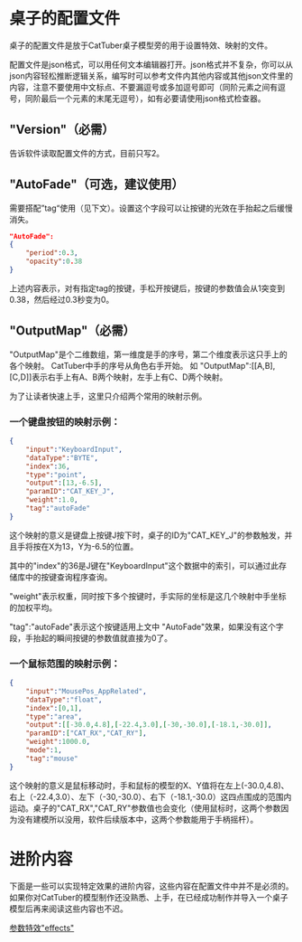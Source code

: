 
# 桌子的配置文件

桌子的配置文件是放于CatTuber桌子模型旁的用于设置特效、映射的文件。

配置文件是json格式，可以用任何文本编辑器打开。json格式并不复杂，你可以从json内容轻松推断逻辑关系，编写时可以参考文件内其他内容或其他json文件里的内容，注意不要使用中文标点、不要漏逗号或多加逗号即可（同阶元素之间有逗号，同阶最后一个元素的末尾无逗号），如有必要请使用json格式检查器。

## "Version"（必需）

告诉软件读取配置文件的方式，目前只写2。

## "AutoFade"（可选，建议使用）

需要搭配”tag“使用（见下文）。设置这个字段可以让按键的光效在手抬起之后缓慢消失。

```json
"AutoFade":
{
	"period":0.3,
	"opacity":0.38
}
```
上述内容表示，对有指定tag的按键，手松开按键后，按键的参数值会从1突变到0.38，然后经过0.3秒变为0。

## "OutputMap"（必需）
 "OutputMap"是个二维数组，第一维度是手的序号，第二个维度表示这只手上的各个映射。
 CatTuber中手的序号从角色右手开始。
 如 "OutputMap":[[A,B],[C,D]]表示右手上有A、B两个映射，左手上有C、D两个映射。

为了让读者快速上手，这里只介绍两个常用的映射示例。
### 一个键盘按钮的映射示例：
```json
{
	"input":"KeyboardInput",
	"dataType":"BYTE",
	"index":36,
	"type":"point",
	"output":[13,-6.5],
	"paramID":"CAT_KEY_J",
	"weight":1.0,
	"tag":"autoFade"
}
```
这个映射的意义是键盘上按键J按下时，桌子的ID为"CAT_KEY_J"的参数触发，并且手将按在X为13，Y为-6.5的位置。

其中的"index"的36是J键在"KeyboardInput"这个数据中的索引，可以通过此存储库中的按键查询程序查询。

"weight"表示权重，同时按下多个按键时，手实际的坐标是这几个映射中手坐标的加权平均。

"tag":"autoFade"表示这个按键适用上文中 "AutoFade"效果，如果没有这个字段，手抬起的瞬间按键的参数值就直接为0了。

### 一个鼠标范围的映射示例：
```json
{
	"input":"MousePos_AppRelated",
	"dataType":"float",
	"index":[0,1],
	"type":"area",
	"output":[[-30.0,4.8],[-22.4,3.0],[-30,-30.0],[-18.1,-30.0]],
	"paramID":["CAT_RX","CAT_RY"],
	"weight":1000.0,
	"mode":1,
	"tag":"mouse"
}
```
这个映射的意义是鼠标移动时，手和鼠标的模型的X、Y值将在左上(-30.0,4.8)、右上（-22.4,3.0）、左下（-30,-30.0）、右下（-18.1,-30.0）这四点围成的范围内运动。桌子的"CAT_RX","CAT_RY"参数值也会变化（使用鼠标时，这两个参数因为没有建模所以没用，软件后续版本中，这两个参数能用于手柄摇杆）。

# 进阶内容

下面是一些可以实现特定效果的进阶内容，这些内容在配置文件中并不是必须的。如果你对CatTuber的模型制作还没熟悉、上手，在已经成功制作并导入一个桌子模型后再来阅读这些内容也不迟。

[参数特效"effects"](Table_Effects_CN.md)




